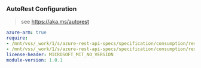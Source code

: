 ### AutoRest Configuration

> see https://aka.ms/autorest

``` yaml
azure-arm: true
require:
- /mnt/vss/_work/1/s/azure-rest-api-specs/specification/consumption/resource-manager/readme.md
- /mnt/vss/_work/1/s/azure-rest-api-specs/specification/consumption/resource-manager/readme.go.md
license-header: MICROSOFT_MIT_NO_VERSION
module-version: 1.0.1
```